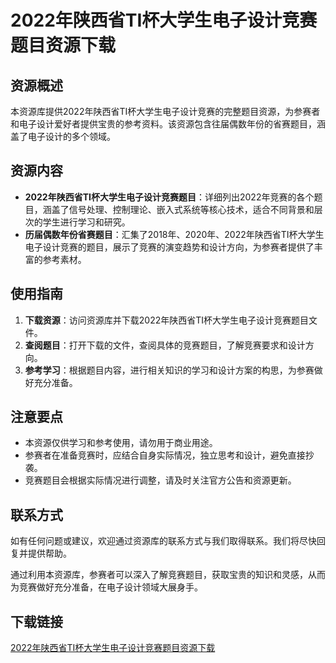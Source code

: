 # 2022年陕西省TI杯大学生电子设计竞赛题目资源下载

## 资源概述

本资源库提供2022年陕西省TI杯大学生电子设计竞赛的完整题目资源，为参赛者和电子设计爱好者提供宝贵的参考资料。该资源包含往届偶数年份的省赛题目，涵盖了电子设计的多个领域。

## 资源内容

- **2022年陕西省TI杯大学生电子设计竞赛题目**：详细列出2022年竞赛的各个题目，涵盖了信号处理、控制理论、嵌入式系统等核心技术，适合不同背景和层次的学生进行学习和研究。
- **历届偶数年份省赛题目**：汇集了2018年、2020年、2022年陕西省TI杯大学生电子设计竞赛的题目，展示了竞赛的演变趋势和设计方向，为参赛者提供了丰富的参考素材。

## 使用指南

1. **下载资源**：访问资源库并下载2022年陕西省TI杯大学生电子设计竞赛题目文件。
2. **查阅题目**：打开下载的文件，查阅具体的竞赛题目，了解竞赛要求和设计方向。
3. **参考学习**：根据题目内容，进行相关知识的学习和设计方案的构思，为参赛做好充分准备。

## 注意要点

- 本资源仅供学习和参考使用，请勿用于商业用途。
- 参赛者在准备竞赛时，应结合自身实际情况，独立思考和设计，避免直接抄袭。
- 竞赛题目会根据实际情况进行调整，请及时关注官方公告和资源更新。

## 联系方式

如有任何问题或建议，欢迎通过资源库的联系方式与我们取得联系。我们将尽快回复并提供帮助。

通过利用本资源库，参赛者可以深入了解竞赛题目，获取宝贵的知识和灵感，从而为竞赛做好充分准备，在电子设计领域大展身手。

## 下载链接

[2022年陕西省TI杯大学生电子设计竞赛题目资源下载](https://pan.quark.cn/s/2db9ffd0d4dd)